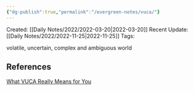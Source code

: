 ```yaml
---
{"dg-publish":true,"permalink":"/evergreen-notes/vuca/"}
---
```



Created: [[Daily Notes/2022/2022-03-20\|2022-03-20]]
Recent Update: [[Daily Notes/2022/2022-11-25\|2022-11-25]]
Tags: 

volatile, uncertain, complex and ambiguous world


## References
[What VUCA Really Means for You](https://hbr.org/2014/01/what-vuca-really-means-for-you)
